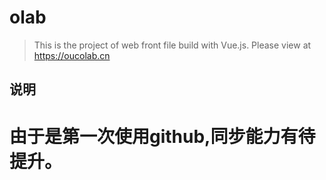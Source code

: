 # olab

> This is the project of web front file build with Vue.js.
> Please view at https://oucolab.cn

## 说明

# 由于是第一次使用github,同步能力有待提升。